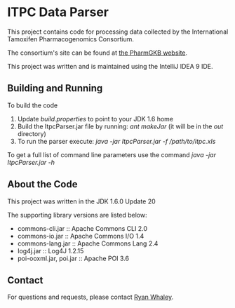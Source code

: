 ITPC Data Parser
================

This project contains code for processing data collected by the International Tamoxifen Pharmacogenomics Consortium.

The consortium's site can be found at [the PharmGKB website](http://www.pharmgkb.org/views/project.jsp?pId=63).

This project was written and is maintained using the IntelliJ IDEA 9 IDE.

Building and Running
-------------------
To build the code

1. Update _build.properties_ to point to your JDK 1.6 home
2. Build the ItpcParser.jar file by running: _ant makeJar_ (it will be in the _out_ directory)
3. To run the parser execute: _java -jar ItpcParser.jar -f /path/to/itpc.xls_

To get a full list of command line parameters use the command _java -jar ItpcParser.jar -h_

About the Code
--------------
This project was written in the JDK 1.6.0 Update 20

The supporting library versions are listed below:

* commons-cli.jar :: Apache Commons CLI 2.0
* commons-io.jar :: Apache Commons I/O 1.4
* commons-lang.jar :: Apache Commons Lang 2.4
* log4j.jar :: Log4J 1.2.15
* poi-ooxml.jar, poi.jar :: Apache POI 3.6

Contact
-------
For questions and requests, please contact [Ryan Whaley](mailto:ryan.whaley@stanford.edu).
